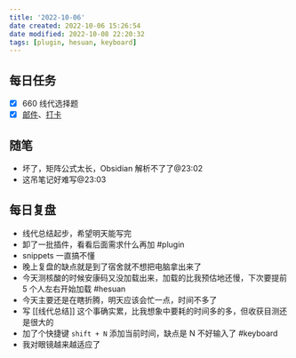 ```yaml
---
title: '2022-10-06'
date created: 2022-10-06 15:26:54
date modified: 2022-10-08 22:20:32
tags: [plugin, hesuan, keyboard]
---
```


## 每日任务

- [x] 660 线代选择题
- [x] [邮件](https://email.ustc.edu.cn/coremail/)、[打卡](https://weixine.ustc.edu.cn/2020/login)

## 随笔

- 坏了，矩阵公式太长，Obsidian 解析不了了@23:02
- 这吊笔记好难写@23:03

## 每日复盘

- 线代总结起步，希望明天能写完
- 卸了一批插件，看看后面需求什么再加 #plugin
- snippets 一直搞不懂
- 晚上复盘的缺点就是到了宿舍就不想把电脑拿出来了
- 今天测核酸的时候安康码又没加载出来，加载的比我预估地还慢，下次要提前 5 个人左右开始加载 #hesuan
- 今天主要还是在瞎折腾，明天应该会忙一点，时间不多了
- 写 [[线代总结]] 这个事确实累，比我想象中要耗的时间多的多，但收获目测还是很大的
- 加了个快捷键 `shift + N` 添加当前时间，缺点是 N 不好输入了 #keyboard
- 我对眼镜越来越适应了
